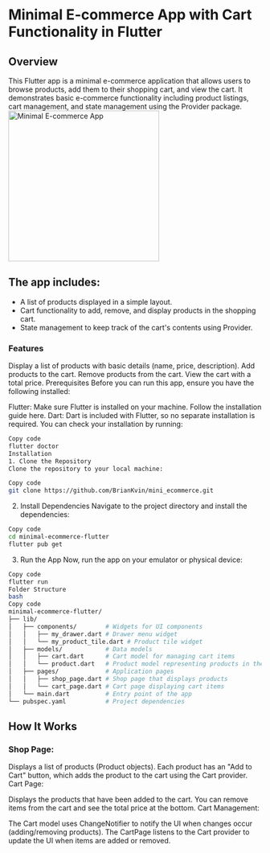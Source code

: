 # Minimal E-commerce App with Cart Functionality in Flutter

## Overview

This Flutter app is a minimal e-commerce application that allows users to browse products, add them to their shopping cart, and view the cart. It demonstrates basic e-commerce functionality including product listings, cart management, and state management using the Provider package.
<img src="assets/Screenshot_1731849533.png" alt="Minimal E-commerce App" width="300"/>

## The app includes:

- A list of products displayed in a simple layout.
- Cart functionality to add, remove, and display products in the shopping cart.
- State management to keep track of the cart's contents using Provider.

### Features

Display a list of products with basic details (name, price, description).
Add products to the cart.
Remove products from the cart.
View the cart with a total price.
Prerequisites
Before you can run this app, ensure you have the following installed:

Flutter: Make sure Flutter is installed on your machine. Follow the installation guide here.
Dart: Dart is included with Flutter, so no separate installation is required.
You can check your installation by running:

```bash
Copy code
flutter doctor
Installation
1. Clone the Repository
Clone the repository to your local machine:
```

```bash
Copy code
git clone https://github.com/BrianKvin/mini_ecommerce.git
```

2. Install Dependencies
   Navigate to the project directory and install the dependencies:

```bash
Copy code
cd minimal-ecommerce-flutter
flutter pub get
```

3. Run the App
   Now, run the app on your emulator or physical device:

```bash
Copy code
flutter run
Folder Structure
bash
Copy code
minimal-ecommerce-flutter/
├── lib/
│   ├── components/        # Widgets for UI components
│   │   ├── my_drawer.dart # Drawer menu widget
│   │   └── my_product_tile.dart # Product tile widget
│   ├── models/            # Data models
│   │   ├── cart.dart      # Cart model for managing cart items
│   │   └── product.dart   # Product model representing products in the store
│   ├── pages/             # Application pages
│   │   ├── shop_page.dart # Shop page that displays products
│   │   └── cart_page.dart # Cart page displaying cart items
│   └── main.dart          # Entry point of the app
└── pubspec.yaml           # Project dependencies
```

## How It Works

### Shop Page:

Displays a list of products (Product objects).
Each product has an "Add to Cart" button, which adds the product to the cart using the Cart provider.
Cart Page:

Displays the products that have been added to the cart.
You can remove items from the cart and see the total price at the bottom.
Cart Management:

The Cart model uses ChangeNotifier to notify the UI when changes occur (adding/removing products).
The CartPage listens to the Cart provider to update the UI when items are added or removed.

